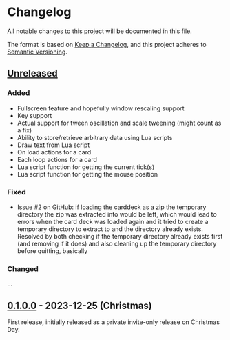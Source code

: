 # Changelog

All notable changes to this project will be documented in this file.

The format is based on [Keep a Changelog](https://keepachangelog.com/en/1.0.0/),
and this project adheres to [Semantic Versioning](https://semver.org/spec/v2.0.0.html).

## [Unreleased]

### Added

  * Fullscreen feature and hopefully window rescaling support
  * Key support
  * Actual support for tween oscillation and scale tweening (might count as a fix)
  * Ability to store/retrieve arbitrary data using Lua scripts
  * Draw text from Lua script
  * On load actions for a card
  * Each loop actions for a card
  * Lua script function for getting the current tick(s)
  * Lua script function for getting the mouse position

### Fixed

  * Issue #2 on GitHub: if loading the carddeck as a zip the temporary directory the zip
    was extracted into would be left, which would lead to errors when the card deck was
    loaded again and it tried to create a temporary directory to extract to and the
    directory already exists. Resolved by both checking if the temporary directory already
    exists first (and removing if it does) and also cleaning up the temporary directory
    before quitting, basically

### Changed

...

## [0.1.0.0] - 2023-12-25 (Christmas)

First release, initially released as a private invite-only release on Christmas Day.

[unreleased]: https://github.com/someodd/haskellcard/compare/v0.1.0.0...HEAD
[0.1.0.0]: https://github.com/someodd/haskellcard/release/v0.1.0.0
